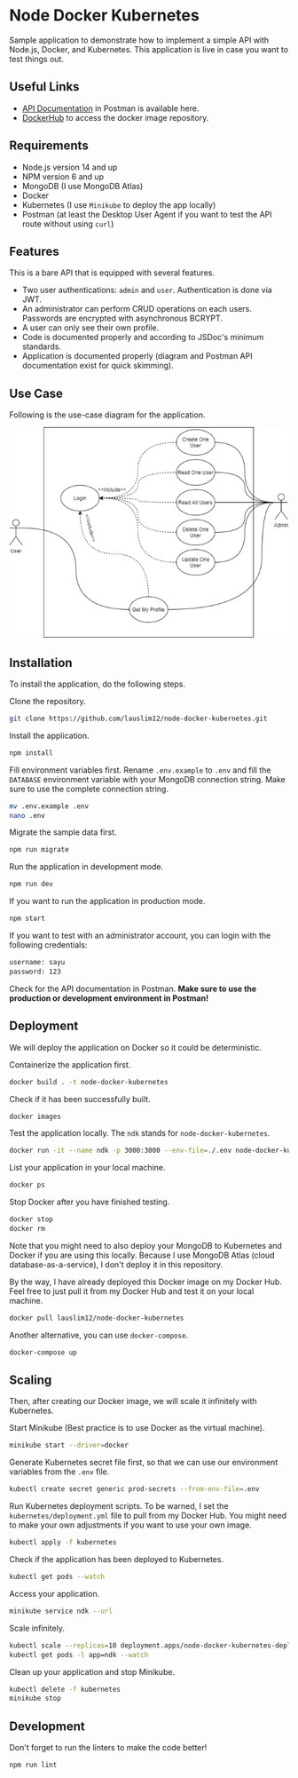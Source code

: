 # Node Docker Kubernetes

Sample application to demonstrate how to implement a simple API with Node.js, Docker, and Kubernetes. This application is live in case you want to test things out.

## Useful Links

- [API Documentation](https://documenter.getpostman.com/view/15712851/TzRSfSqD) in Postman is available here.
- [DockerHub](https://hub.docker.com/r/lauslim12/node-docker-kubernetes) to access the docker image repository.

## Requirements

- Node.js version 14 and up
- NPM version 6 and up
- MongoDB (I use MongoDB Atlas)
- Docker
- Kubernetes (I use `Minikube` to deploy the app locally)
- Postman (at least the Desktop User Agent if you want to test the API route without using `curl`)

## Features

This is a bare API that is equipped with several features.

- Two user authentications: `admin` and `user`. Authentication is done via JWT.
- An administrator can perform CRUD operations on each users. Passwords are encrypted with asynchronous BCRYPT.
- A user can only see their own profile.
- Code is documented properly and according to JSDoc's minimum standards.
- Application is documented properly (diagram and Postman API documentation exist for quick skimming).

## Use Case

Following is the use-case diagram for the application.

![Use-Case Diagram](./architecture/UseCase.png)

## Installation

To install the application, do the following steps.

Clone the repository.

```bash
git clone https://github.com/lauslim12/node-docker-kubernetes.git
```

Install the application.

```bash
npm install
```

Fill environment variables first. Rename `.env.example` to `.env` and fill the `DATABASE` environment variable with your MongoDB connection string. Make sure to use the complete connection string.

```bash
mv .env.example .env
nano .env
```

Migrate the sample data first.

```bash
npm run migrate
```

Run the application in development mode.

```bash
npm run dev
```

If you want to run the application in production mode.

```bash
npm start
```

If you want to test with an administrator account, you can login with the following credentials:

```bash
username: sayu
password: 123
```

Check for the API documentation in Postman. **Make sure to use the production or development environment in Postman!**

## Deployment

We will deploy the application on Docker so it could be deterministic.

Containerize the application first.

```bash
docker build . -t node-docker-kubernetes
```

Check if it has been successfully built.

```bash
docker images
```

Test the application locally. The `ndk` stands for `node-docker-kubernetes`.

```bash
docker run -it --name ndk -p 3000:3000 --env-file=./.env node-docker-kubernetes
```

List your application in your local machine.

```bash
docker ps
```

Stop Docker after you have finished testing.

```bash
docker stop
docker rm
```

Note that you might need to also deploy your MongoDB to Kubernetes and Docker if you are using this locally. Because I use MongoDB Atlas (cloud database-as-a-service), I don't deploy it in this repository.

By the way, I have already deployed this Docker image on my Docker Hub. Feel free to just pull it from my Docker Hub and test it on your local machine.

```bash
docker pull lauslim12/node-docker-kubernetes
```

Another alternative, you can use `docker-compose`.

```bash
docker-compose up
```

## Scaling

Then, after creating our Docker image, we will scale it infinitely with Kubernetes.

Start Minikube (Best practice is to use Docker as the virtual machine).

```bash
minikube start --driver=docker
```

Generate Kubernetes secret file first, so that we can use our environment variables from the `.env` file.

```bash
kubectl create secret generic prod-secrets --from-env-file=.env
```

Run Kubernetes deployment scripts. To be warned, I set the `kubernetes/deployment.yml` file to pull from my Docker Hub. You might need to make your own adjustments if you want to use your own image.

```bash
kubectl apply -f kubernetes
```

Check if the application has been deployed to Kubernetes.

```bash
kubectl get pods --watch
```

Access your application.

```bash
minikube service ndk --url
```

Scale infinitely.

```bash
kubectl scale --replicas=10 deployment.apps/node-docker-kubernetes-deployment
kubectl get pods -l app=ndk --watch
```

Clean up your application and stop Minikube.

```bash
kubectl delete -f kubernetes
minikube stop
```

## Development

Don't forget to run the linters to make the code better!

```bash
npm run lint
```
